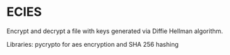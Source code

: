 # ECIES

Encrypt and decrypt a file with keys generated via Diffie Hellman algorithm.

Libraries: pycrypto for aes encryption and SHA 256 hashing
